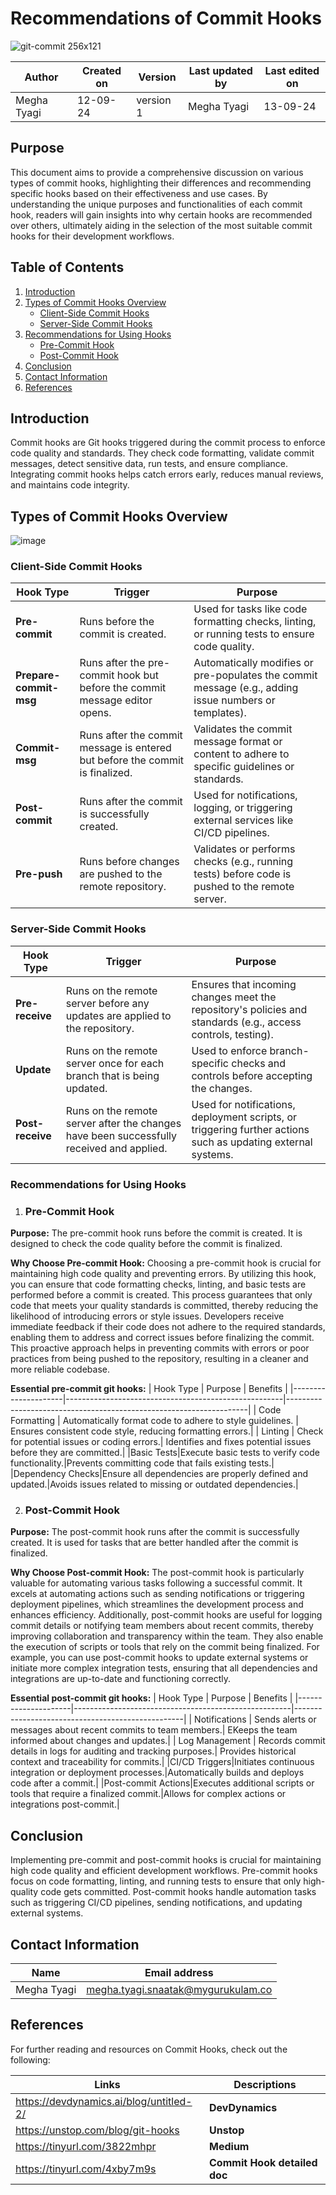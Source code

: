 # Recommendations of Commit Hooks 
![git-commit 256x121](https://github.com/user-attachments/assets/b492d131-d46d-471d-8ab2-32de5dea75f1)

  | Author        | Created on | Version | Last updated by | Last edited on |
  |-------------|---------|-------------|-------------|---------|
  | Megha Tyagi | 12-09-24 | version 1 | Megha Tyagi | 13-09-24 |

## Purpose 
This document aims to provide a comprehensive discussion on various types of commit hooks, highlighting their differences and recommending specific hooks based on their effectiveness and use cases. By understanding the unique purposes and functionalities of each commit hook, readers will gain insights into why certain hooks are recommended over others, ultimately aiding in the selection of the most suitable commit hooks for their development workflows.

## Table of Contents

1. [Introduction](#introduction)
2. [Types of Commit Hooks Overview](#types-of-commit-hooks-overview)
   - [Client-Side Commit Hooks](#client-side-commit-hooks)
   - [Server-Side Commit Hooks](#server-side-commit-hooks)
3. [Recommendations for Using Hooks](#recommendations-for-using-hooks)
   - [Pre-Commit Hook](#pre-commit-hook)
   - [Post-Commit Hook](#post-commit-hooks)
4. [Conclusion](#conclusion)
5. [Contact Information](#contact-information)
6. [References](#references)
   
## Introduction
Commit hooks are Git hooks triggered during the commit process to enforce code quality and standards. They check code formatting, validate commit messages, detect sensitive data, run tests, and ensure compliance. Integrating commit hooks helps catch errors early, reduces manual reviews, and maintains code integrity.

## Types of Commit Hooks Overview
![image](https://github.com/user-attachments/assets/20d4f97c-a4bb-4757-bbb9-489032063cfe)

### Client-Side Commit Hooks

| Hook Type           | Trigger                                              | Purpose                                                            |
|---------------------|------------------------------------------------------|--------------------------------------------------------------------|
| **Pre-commit**      | Runs before the commit is created.                  | Used for tasks like code formatting checks, linting, or running tests to ensure code quality. |
| **Prepare-commit-msg** | Runs after the pre-commit hook but before the commit message editor opens. | Automatically modifies or pre-populates the commit message (e.g., adding issue numbers or templates). |
| **Commit-msg**      | Runs after the commit message is entered but before the commit is finalized. | Validates the commit message format or content to adhere to specific guidelines or standards. |
| **Post-commit**     | Runs after the commit is successfully created.      | Used for notifications, logging, or triggering external services like CI/CD pipelines. |
| **Pre-push**        | Runs before changes are pushed to the remote repository. | Validates or performs checks (e.g., running tests) before code is pushed to the remote server. |

### Server-Side Commit Hooks

| Hook Type           | Trigger                                              | Purpose                                                            |
|---------------------|------------------------------------------------------|--------------------------------------------------------------------|
| **Pre-receive**     | Runs on the remote server before any updates are applied to the repository. | Ensures that incoming changes meet the repository's policies and standards (e.g., access controls, testing). |
| **Update**          | Runs on the remote server once for each branch that is being updated. | Used to enforce branch-specific checks and controls before accepting the changes. |
| **Post-receive**    | Runs on the remote server after the changes have been successfully received and applied. | Used for notifications, deployment scripts, or triggering further actions such as updating external systems. |

### Recommendations for Using Hooks

1. ### Pre-Commit Hook

**Purpose:** The pre-commit hook runs before the commit is created. It is designed to check the code quality before the commit is finalized.

**Why Choose Pre-commit Hook:**
Choosing a pre-commit hook is crucial for maintaining high code quality and preventing errors. By utilizing this hook, you can ensure that code formatting checks, linting, and basic tests are performed before a commit is created. This process guarantees that only code that meets your quality standards is committed, thereby reducing the likelihood of introducing errors or style issues. Developers receive immediate feedback if their code does not adhere to the required standards, enabling them to address and correct issues before finalizing the commit. This proactive approach helps in preventing commits with errors or poor practices from being pushed to the repository, resulting in a cleaner and more reliable codebase.

**Essential pre-commit git hooks:**
| Hook Type           | Purpose                                             | Benefits                                                            |
|---------------------|------------------------------------------------------|--------------------------------------------------------------------|
| Code Formatting     | Automatically format code to adhere to style guidelines. | Ensures consistent code style, reducing formatting errors.|
| Linting         | Check for potential issues or coding errors.| Identifies and fixes potential issues before they are committed.|
|Basic Tests|Execute basic tests to verify code functionality.|Prevents committing code that fails existing tests.|
|Dependency Checks|Ensure all dependencies are properly defined and updated.|Avoids issues related to missing or outdated dependencies.|


2. ### Post-Commit Hook

**Purpose:** The post-commit hook runs after the commit is successfully created. It is used for tasks that are better handled after the commit is finalized.

**Why Choose Post-commit Hook:**
The post-commit hook is particularly valuable for automating various tasks following a successful commit. It excels at automating actions such as sending notifications or triggering deployment pipelines, which streamlines the development process and enhances efficiency. Additionally, post-commit hooks are useful for logging commit details or notifying team members about recent commits, thereby improving collaboration and transparency within the team. They also enable the execution of scripts or tools that rely on the commit being finalized. For example, you can use post-commit hooks to update external systems or initiate more complex integration tests, ensuring that all dependencies and integrations are up-to-date and functioning correctly.

**Essential post-commit git hooks:**
| Hook Type           | Purpose                                             | Benefits                                                            |
|---------------------|------------------------------------------------------|--------------------------------------------------|
| Notifications     | Sends alerts or messages about recent commits to team members.| EKeeps the team informed about changes and updates.|
| Log Management        | Records commit details in logs for auditing and tracking purposes.| Provides historical context and traceability for commits.|
|CI/CD Triggers|Initiates continuous integration or deployment processes.|Automatically builds and deploys code after a commit.|
|Post-commit Actions|Executes additional scripts or tools that require a finalized commit.|Allows for complex actions or integrations post-commit.|

## Conclusion
Implementing pre-commit and post-commit hooks is crucial for maintaining high code quality and efficient development workflows. Pre-commit hooks focus on code formatting, linting, and running tests to ensure that only high-quality code gets committed. Post-commit hooks handle automation tasks such as triggering CI/CD pipelines, sending notifications, and updating external systems.

## Contact Information

| Name | Email address|
|------|---------------------|
| Megha Tyagi | megha.tyagi.snaatak@mygurukulam.co |

## References
For further reading and resources on Commit Hooks, check out the following:

| Links | Descriptions|
|------|---------------------|
|https://devdynamics.ai/blog/untitled-2/| **DevDynamics** |
|https://unstop.com/blog/git-hooks | **Unstop** |
|https://tinyurl.com/3822mhpr|**Medium**|
|https://tinyurl.com/4xby7m9s|**Commit Hook detailed doc**|


